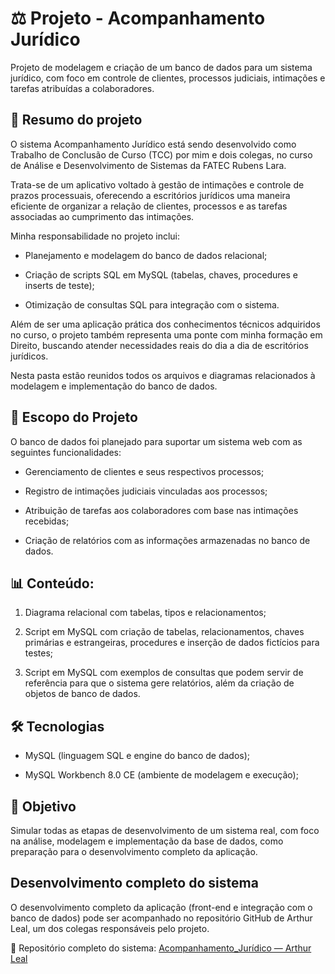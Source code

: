 # ⚖️ Projeto - Acompanhamento Jurídico

Projeto de modelagem e criação de um banco de dados para um sistema jurídico, com foco em controle de clientes, processos judiciais, intimações e tarefas atribuídas a colaboradores.

## 📌 Resumo do projeto

O sistema Acompanhamento Jurídico está sendo desenvolvido como Trabalho de Conclusão de Curso (TCC) por mim e dois colegas, no curso de Análise e Desenvolvimento de Sistemas da FATEC Rubens Lara.

Trata-se de um aplicativo voltado à gestão de intimações e controle de prazos processuais, oferecendo a escritórios jurídicos uma maneira eficiente de organizar a relação de clientes, processos e as tarefas associadas ao cumprimento das intimações.

Minha responsabilidade no projeto inclui:

- Planejamento e modelagem do banco de dados relacional;

- Criação de scripts SQL em MySQL (tabelas, chaves, procedures e inserts de teste);

- Otimização de consultas SQL para integração com o sistema.

Além de ser uma aplicação prática dos conhecimentos técnicos adquiridos no curso, o projeto também representa uma ponte com minha formação em Direito, buscando atender necessidades reais do dia a dia de escritórios jurídicos.

Nesta pasta estão reunidos todos os arquivos e diagramas relacionados à modelagem e implementação do banco de dados.

## 📝 Escopo do Projeto

O banco de dados foi planejado para suportar um sistema web com as seguintes funcionalidades:

- Gerenciamento de clientes e seus respectivos processos;

- Registro de intimações judiciais vinculadas aos processos;

- Atribuição de tarefas aos colaboradores com base nas intimações recebidas;

- Criação de relatórios com as informações armazenadas no banco de dados.

## 📊 Conteúdo:

1. Diagrama relacional com tabelas, tipos e relacionamentos;

2. Script em MySQL com criação de tabelas, relacionamentos, chaves primárias e estrangeiras, procedures e inserção de dados fictícios para testes;

3. Script em MySQL com exemplos de consultas que podem servir de referência para que o sistema gere relatórios, além da criação de objetos de banco de dados.

## 🛠️ Tecnologias

- MySQL (linguagem SQL e engine do banco de dados);

- MySQL Workbench 8.0 CE (ambiente de modelagem e execução);

## 🎯 Objetivo

Simular todas as etapas de desenvolvimento de um sistema real, com foco na análise, modelagem e implementação da base de dados, como preparação para o desenvolvimento completo da aplicação.

## Desenvolvimento completo do sistema

O desenvolvimento completo da aplicação (front-end e integração com o banco de dados) pode ser acompanhado no repositório GitHub de Arthur Leal, um dos colegas responsáveis pelo projeto.

🔗 Repositório completo do sistema: [Acompanhamento_Jurídico — Arthur Leal](https://github.com/arthurdasilvaleal/Acompanhamento_Juridico)